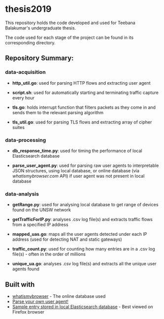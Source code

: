 # thesis2019

This repository holds the code developed and used for Teebana Balakumar's undergraduate thesis.

The code used for each stage of the project can be found in its corresponding directory.

## Repository Summary:

### data-acquisition
*  **http_util.go**: used for parsing HTTP flows and extracting user agent
  
*  **script.sh**: used for automatically starting and terminating traffic capture every hour
  
*  **tls.go**: holds interrupt function that filters packets as they come in and sends them to the relevant parsing algorithm
  
*  **tls_util.go**: used for parsing TLS flows and extracting array of cipher suites
  
### data-processing
*  **db_response_time.py**: used for timing the performance of local Elasticsearch database
  
 * **parse_user_agent.py**: used for parsing raw user agents to interpretable JSON structures, using local database, or online database (via *whatismybrowser.com* API) if user agent was not present in local database
  
### data-analysis
*  **getRange.py**: used for analysing local database to get range of devices found on the UNSW network
  
*  **getTrafficForIP.py**: analyses .csv log file(s) and extracts traffic flows from a specified IP address
  
*  **mapped_uas.go**: maps all the user agents detected under each IP address (used for detecting NAT and static gateways)
  
*  **traffic_count.py**: used for counting how many entries are in a .csv log file(s) - often in the order of millions
  
*  **unique_ua.go**: analyses .csv log file(s) and extracts all the unique user agents found
  
  ## Built with
  * [whatismybrowser](https://developers.whatismybrowser.com/useragents/explore/) - The online database used
  * [Parse your own user agent!](https://developers.whatismybrowser.com/useragents/parse/?analyse-my-user-agent=yes#parse-useragent)
  * [Sample entry stored in local Elasticsearch database](http://telescope-qosmos.sdn.unsw.edu.au:9200/traffic/_doc/n81O9m0BbiGCL6DIom1W) - Best viewed on Firefox browser
  
  
  
  
